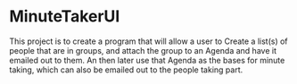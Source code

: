 # MinuteTakerUI
This project is to create a program that will allow a user to Create a list(s)
of people that are in groups, and attach the group to an Agenda and have it
emailed out to them.
An then later use that Agenda as the bases for minute taking, which can also
be emailed out to the people taking part.